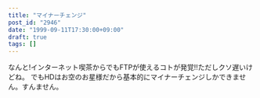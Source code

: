 ```yaml
---
title: "マイナーチェンジ"
post_id: "2946"
date: "1999-09-11T17:30:00+09:00"
draft: true
tags: []
---
```



なんと!インターネット喫茶からでもFTPが使えるコトが発覚!!ただしクソ遅いけどね。 でもHDはお空のお星様だから基本的にマイナーチェンジしかできません。すんません。
